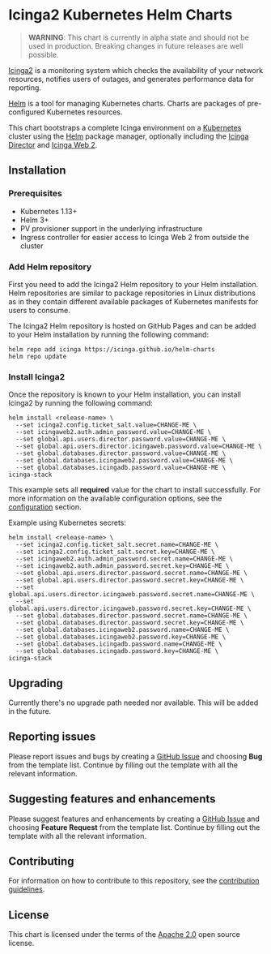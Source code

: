 # Icinga2 Kubernetes Helm Charts

> **WARNING**: This chart is currently in alpha state and should not be used in production. Breaking changes in future releases are well possible.

[Icinga2](https://icinga.com) is a monitoring system which checks the availability of your network resources, notifies users of outages, and generates performance data for reporting.

[Helm](https://helm.sh) is a tool for managing Kubernetes charts. Charts are packages of pre-configured Kubernetes resources.

This chart bootstraps a complete Icinga environment on a [Kubernetes](http://kubernetes.io) cluster using the [Helm](https://helm.sh) package manager, optionally including the [Icinga Director](https://icinga.com/docs/director/latest/) and [Icinga Web 2](https://icinga.com/docs/webinterface/latest/).

## Installation

### Prerequisites

- Kubernetes 1.13+
- Helm 3+
- PV provisioner support in the underlying infrastructure
- Ingress controller for easier access to Icinga Web 2 from outside the cluster

### Add Helm repository

First you need to add the Icinga2 Helm repository to your Helm installation. Helm repositories are similar to package repositories in Linux distributions as in they contain different available packages of 
Kubernetes manifests for users to consume.

The Icinga2 Helm repository is hosted on GitHub Pages and can be added to your Helm installation by running the following command:

```console
helm repo add icinga https://icinga.github.io/helm-charts
helm repo update
```

### Install Icinga2

Once the repository is known to your Helm installation, you can install Icinga2 by running the following command:

```console
helm install <release-name> \
  --set icinga2.config.ticket_salt.value=CHANGE-ME \
  --set icingaweb2.auth.admin_password.value=CHANGE-ME \
  --set global.api.users.director.password.value=CHANGE-ME \
  --set global.api.users.director.icingaweb.password.value=CHANGE-ME \
  --set global.databases.director.password.value=CHANGE-ME \
  --set global.databases.icingaweb2.password.value=CHANGE-ME \
  --set global.databases.icingadb.password.value=CHANGE-ME \
icinga-stack
```

This example sets all **required** value for the chart to install successfully. For more information on the available configuration options, see the [configuration](docs/configuration.md#configuration) section.

Example using Kubernetes secrets:  

```console
helm install <release-name> \
  --set icinga2.config.ticket_salt.secret.name=CHANGE-ME \
  --set icinga2.config.ticket_salt.secret.key=CHANGE-ME \
  --set icingaweb2.auth.admin_password.secret.name=CHANGE-ME \
  --set icingaweb2.auth.admin_password.secret.key=CHANGE-ME \
  --set global.api.users.director.password.secret.name=CHANGE-ME \
  --set global.api.users.director.password.secret.key=CHANGE-ME \
  --set global.api.users.director.icingaweb.password.secret.name=CHANGE-ME \
  --set global.api.users.director.icingaweb.password.secret.key=CHANGE-ME \
  --set global.databases.director.password.secret.name=CHANGE-ME \
  --set global.databases.director.password.secret.key=CHANGE-ME \
  --set global.databases.icingaweb2.password.name=CHANGE-ME \
  --set global.databases.icingaweb2.password.key=CHANGE-ME \
  --set global.databases.icingadb.password.name=CHANGE-ME \
  --set global.databases.icingadb.password.key=CHANGE-ME \
icinga-stack
```

## Upgrading

Currently there's no upgrade path needed nor available. This will be added in the future.

## Reporting issues

Please report issues and bugs by creating a [GitHub Issue](https://github.com/icinga/helm-charts/issues/new/choose) and choosing **Bug** from the template list.
Continue by filling out the template with all the relevant information.

## Suggesting features and enhancements

Please suggest features and enhancements by creating a [GitHub Issue](https://github.com/icinga/helm-charts/issues/new/choose) and choosing **Feature Request** from the template list.
Continue by filling out the template with all the relevant information.

## Contributing

For information on how to contribute to this repository, see the [contribution guidelines](../../CONTRIBUTING.md).

## License

This chart is licensed under the terms of the [Apache 2.0](../../LICENSE) open source license.
